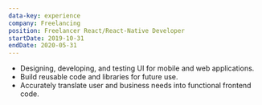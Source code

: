 ```yaml
---
data-key: experience
company: Freelancing
position: Freelancer React/React-Native Developer
startDate: 2019-10-31
endDate: 2020-05-31
---
```


* Designing, developing, and testing UI for mobile and web applications.
* Build reusable code and libraries for future use.
* Accurately translate user and business needs into functional frontend code.
